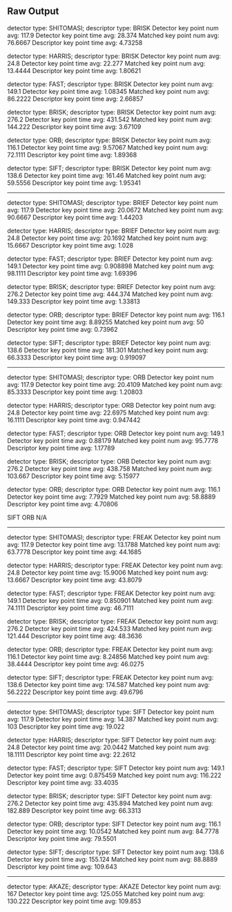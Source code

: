 ## Raw Output

detector type: SHITOMASI; descriptor type: BRISK
Detector key point num avg: 117.9
Detector key point time avg: 28.374
Matched key point num avg: 76.6667
Descriptor key point time avg: 4.73258

detector type: HARRIS; descriptor type: BRISK
Detector key point num avg: 24.8
Detector key point time avg: 22.277
Matched key point num avg: 13.4444
Descriptor key point time avg: 1.80621

detector type: FAST; descriptor type: BRISK
Detector key point num avg: 149.1
Detector key point time avg: 1.08345
Matched key point num avg: 86.2222
Descriptor key point time avg: 2.66857

detector type: BRISK; descriptor type: BRISK
Detector key point num avg: 276.2
Detector key point time avg: 431.542
Matched key point num avg: 144.222
Descriptor key point time avg: 3.67109

detector type: ORB; descriptor type: BRISK
Detector key point num avg: 116.1
Detector key point time avg: 9.57067
Matched key point num avg: 72.1111
Descriptor key point time avg: 1.89368

detector type: SIFT; descriptor type: BRISK
Detector key point num avg: 138.6
Detector key point time avg: 161.46
Matched key point num avg: 59.5556
Descriptor key point time avg: 1.95341

-----------------------------------------

detector type: SHITOMASI; descriptor type: BRIEF
Detector key point num avg: 117.9
Detector key point time avg: 20.0672
Matched key point num avg: 90.6667
Descriptor key point time avg: 1.44203

detector type: HARRIS; descriptor type: BRIEF
Detector key point num avg: 24.8
Detector key point time avg: 20.1692
Matched key point num avg: 15.6667
Descriptor key point time avg: 1.028

detector type: FAST; descriptor type: BRIEF
Detector key point num avg: 149.1
Detector key point time avg: 0.908898
Matched key point num avg: 98.1111
Descriptor key point time avg: 1.69396

detector type: BRISK; descriptor type: BRIEF
Detector key point num avg: 276.2
Detector key point time avg: 444.374
Matched key point num avg: 149.333
Descriptor key point time avg: 1.33813

detector type: ORB; descriptor type: BRIEF
Detector key point num avg: 116.1
Detector key point time avg: 8.89255
Matched key point num avg: 50
Descriptor key point time avg: 0.73962

detector type: SIFT; descriptor type: BRIEF
Detector key point num avg: 138.6
Detector key point time avg: 181.301
Matched key point num avg: 66.3333
Descriptor key point time avg: 0.919097

-----------------------------------------

detector type: SHITOMASI; descriptor type: ORB
Detector key point num avg: 117.9
Detector key point time avg: 20.4109
Matched key point num avg: 85.3333
Descriptor key point time avg: 1.20803

detector type: HARRIS; descriptor type: ORB
Detector key point num avg: 24.8
Detector key point time avg: 22.6975
Matched key point num avg: 16.1111
Descriptor key point time avg: 0.947442

detector type: FAST; descriptor type: ORB
Detector key point num avg: 149.1
Detector key point time avg: 0.88179
Matched key point num avg: 95.7778
Descriptor key point time avg: 1.17789

detector type: BRISK; descriptor type: ORB
Detector key point num avg: 276.2
Detector key point time avg: 438.758
Matched key point num avg: 103.667
Descriptor key point time avg: 5.15977

detector type: ORB; descriptor type: ORB
Detector key point num avg: 116.1
Detector key point time avg: 7.7929
Matched key point num avg: 58.8889
Descriptor key point time avg: 4.70806

SIFT ORB N/A

---------------------------------------

detector type: SHITOMASI; descriptor type: FREAK
Detector key point num avg: 117.9
Detector key point time avg: 13.1788
Matched key point num avg: 63.7778
Descriptor key point time avg: 44.1685

detector type: HARRIS; descriptor type: FREAK
Detector key point num avg: 24.8
Detector key point time avg: 15.9006
Matched key point num avg: 13.6667
Descriptor key point time avg: 43.8079

detector type: FAST; descriptor type: FREAK
Detector key point num avg: 149.1
Detector key point time avg: 0.850901
Matched key point num avg: 74.1111
Descriptor key point time avg: 46.7111

detector type: BRISK; descriptor type: FREAK
Detector key point num avg: 276.2
Detector key point time avg: 424.533
Matched key point num avg: 121.444
Descriptor key point time avg: 48.3636

detector type: ORB; descriptor type: FREAK
Detector key point num avg: 116.1
Detector key point time avg: 8.24856
Matched key point num avg: 38.4444
Descriptor key point time avg: 46.0275

detector type: SIFT; descriptor type: FREAK
Detector key point num avg: 138.6
Detector key point time avg: 174.587
Matched key point num avg: 56.2222
Descriptor key point time avg: 49.6796

-------------------------------------

detector type: SHITOMASI; descriptor type: SIFT
Detector key point num avg: 117.9
Detector key point time avg: 14.387
Matched key point num avg: 103
Descriptor key point time avg: 19.022

detector type: HARRIS; descriptor type: SIFT
Detector key point num avg: 24.8
Detector key point time avg: 20.0442
Matched key point num avg: 18.1111
Descriptor key point time avg: 22.2612

detector type: FAST; descriptor type: SIFT
Detector key point num avg: 149.1
Detector key point time avg: 0.875459
Matched key point num avg: 116.222
Descriptor key point time avg: 33.4035

detector type: BRISK; descriptor type: SIFT
Detector key point num avg: 276.2
Detector key point time avg: 435.894
Matched key point num avg: 182.889
Descriptor key point time avg: 66.3313

detector type: ORB; descriptor type: SIFT
Detector key point num avg: 116.1
Detector key point time avg: 10.0542
Matched key point num avg: 84.7778
Descriptor key point time avg: 79.5501

detector type: SIFT; descriptor type: SIFT
Detector key point num avg: 138.6
Detector key point time avg: 155.124
Matched key point num avg: 88.8889
Descriptor key point time avg: 109.643

------------------------------------

detector type: AKAZE; descriptor type: AKAZE
Detector key point num avg: 167
Detector key point time avg: 125.055
Matched key point num avg: 130.222
Descriptor key point time avg: 109.853